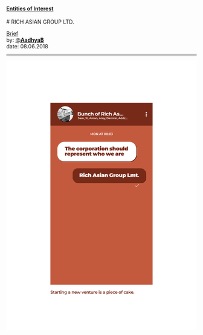 #### [Entities of Interest](/list.html)
<link rel="stylesheet" type="text/css" href="../../assets/style.css">
# RICH ASIAN GROUP LTD.

[comment]: &lt;> "Add/Remove information below as you want"
[comment]: &lt;> "Markdown cheatsheet: https://github.com/adam-p/markdown-here/wiki/Markdown-Cheatsheet"
[Brief](Brief.md)   
by: [@**AadhyaB**](https://twitter.com/AadhyaB)  
date: 08.06.2018  

---
[comment]: &lt;> "Add your content here"



![Design Museum-03](Design-Museum-03.png)